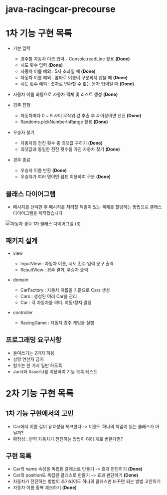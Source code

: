 # java-racingcar-precourse

# 1차 기능 구현 목록

- 기본 입력
    - 경주할 자동차 이름 입력 - Console.readLine 활용 **(Done)**
    - 시도 횟수 입력 **(Done)**
    - 자동차 이름 예외 : 5자 초과일 때 **(Done)**
    - 자동차 이름 예외 : 콤마로 이름이 구분되지 않을 때 **(Done)**
    - 시도 횟수 예외 : 숫자로 변환할 수 없는 문자 입력일 때 **(Done)**

- 자동차 이름 바탕으로 자동차 객체 및 리스트 생성 **(Done)**

- 경주 진행
    - 자동차마다 0 ~ 9 사이 무작위 값 추출 후 4 이상이면 전진 **(Done)**
    - Randoms.pickNumberInRange 활용 **(Done)**

- 우승자 찾기
    - 자동차의 전진 횟수 중 최댓값 구하기 **(Done)**
    - 최댓값과 동일한 전진 횟수를 가진 자동차 찾기 **(Done)**

- 경주 종료
    - 우승자 이름 반환 **(Done)**
    - 우승자가 여러 명이면 쉼표 이용하여 구분 **(Done)**

## 클래스 다이어그램

- 메시지를 선택한 후 메시지를 처리할 책임이 있는 객체를 할당하는 방법으로 클래스 다이어그램을 제작했습니다

![자동차 경주 1차 클래스 다이어그램 (3)](https://github.com/user-attachments/assets/69c51d52-ed68-4dd9-81bb-7fb7ba1dbdd5)

## 패키지 설계

- view
    - InputView : 자동차 이름, 시도 횟수 입력 문구 출력
    - ResultView : 경주 결과, 우승자 출력

- domain
    - CarFactory : 자동차 이름을 기준으로 Cars 생성
    - Cars : 생성된 여러 Car을 관리
    - Car : 각 자동차를 의미. 이동/정지 결정

- controller
    - RacingGame : 자동차 경주 게임을 실행

## 프로그래밍 요구사항

- 들여쓰기는 2까지 허용
- 삼항 연산자 금지
- 함수는 한 가지 일만 하도록
- Junit과 AssertJ를 이용하여 기능 목록 테스트

# 2차 기능 구현 목록

## 1차 기능 구현에서의 고민

- Car에서 이름 길이 유효성을 체크한다 -> 이름도 하나의 책임이 있는 클래스가 아닐까?
- 확장성 : 만약 자동차가 전진하는 방법이 여러 개로 변한다면?

## 구현 목록

- Car의 name 속성을 독립된 클래스로 만들기 -> 효과 판단하기 **(Done)**
- Car의 position도 독립된 클래스로 만들기 -> 효과 판단하기 **(Done)**
- 자동차가 전진하는 방법이 추가되어도 하나의 클래스만 바꾸면 되는 방법 고안하기
- 자동차 이름 중복 체크하기 **(Done)**
